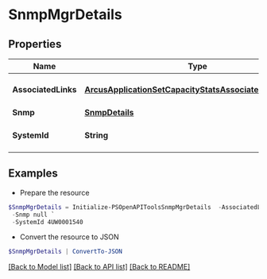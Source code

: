 # SnmpMgrDetails
## Properties

Name | Type | Description | Notes
------------ | ------------- | ------------- | -------------
**AssociatedLinks** | [**ArcusApplicationSetCapacityStatsAssociatedLinksInner[]**](ArcusApplicationSetCapacityStatsAssociatedLinksInner.md) | Associated Links Details | [optional] 
**Snmp** | [**SnmpDetails**](SnmpDetails.md) |  | [optional] 
**SystemId** | **String** | SystemId of the storage system | [optional] 

## Examples

- Prepare the resource
```powershell
$SnmpMgrDetails = Initialize-PSOpenAPIToolsSnmpMgrDetails  -AssociatedLinks [{&quot;resourceUri&quot;:&quot;/api/v1/storage-systems/device-type1/{uid}&quot;,&quot;type&quot;:&quot;systems&quot;}] `
 -Snmp null `
 -SystemId 4UW0001540
```

- Convert the resource to JSON
```powershell
$SnmpMgrDetails | ConvertTo-JSON
```

[[Back to Model list]](../README.md#documentation-for-models) [[Back to API list]](../README.md#documentation-for-api-endpoints) [[Back to README]](../README.md)

